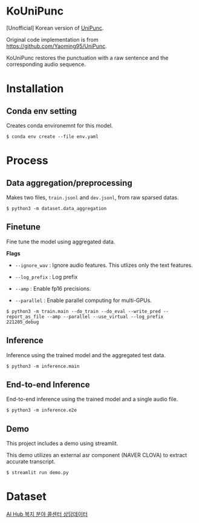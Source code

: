 # KoUniPunc

[Unofficial] Korean version of [UniPunc](https://ieeexplore.ieee.org/document/9747131).

Original code implementation is from https://github.com/Yaoming95/UniPunc.

KoUniPunc restores the punctuation with a raw sentence and the corresponding audio sequence.


# Installation

## Conda env setting
Creates conda environemnt for this model.
```
$ conda env create --file env.yaml
```

# Process

## Data aggregation/preprocessing
Makes two files, `train.jsonl` and `dev.jsonl`, from raw sparsed datas.
```
$ python3 -m dataset.data_aggregation
```


## Finetune
Fine tune the model using aggregated data.

**Flags**
- `--ignore_wav` : Ignore audio features. This utlizes only the text features.

- `--log_prefix` : Log prefix

- `--amp` : Enable fp16 precisions.

- `--parallel` : Enable parallel computing for multi-GPUs.

```
$ python3 -m train.main --do_train --do_eval --write_pred --report_as_file --amp --parallel --use_virtual --log_prefix 221205_debug
```


## Inference
Inference using the trained model and the aggregated test data.
```
$ python3 -m inference.main
```

## End-to-end Inference
End-to-end inference using the trained model and a single audio file.
```
$ python3 -m inference.e2e
```

## Demo
This project includes a demo using streamlit.

This demo utilizes an external asr component (NAVER CLOVA) to extract accurate transcript.
```
$ streamlit run demo.py
```


# Dataset
[AI Hub 복지 분야 콜센터 상담데이터](https://www.aihub.or.kr/aihubdata/data/view.do?currMenu=115&topMenu=100&aihubDataSe=realm&dataSetSn=470)
